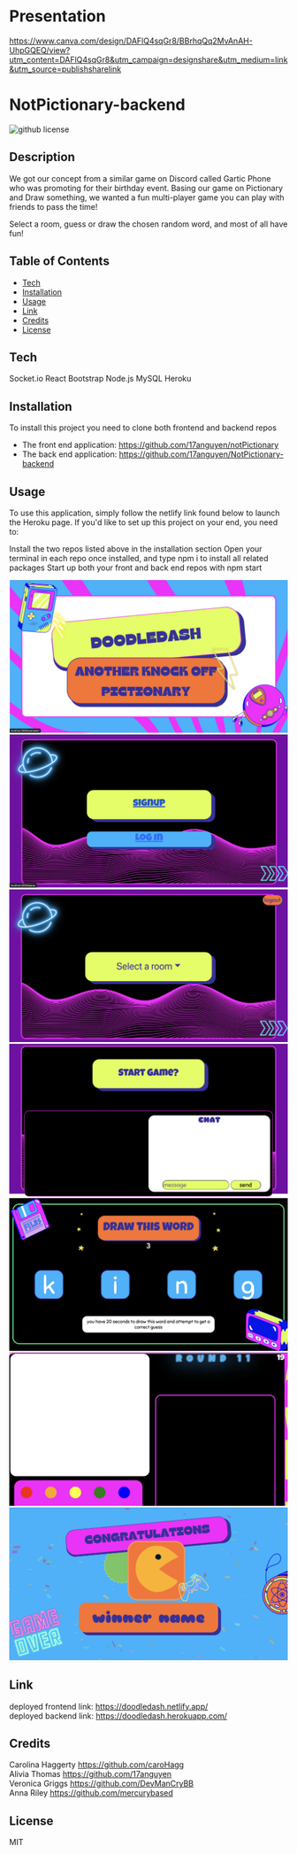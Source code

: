 # Presentation
https://www.canva.com/design/DAFlQ4sqGr8/BBrhqQq2MvAnAH-UhpGQEQ/view?utm_content=DAFlQ4sqGr8&utm_campaign=designshare&utm_medium=link&utm_source=publishsharelink

# NotPictionary-backend
![github license](https://img.shields.io/badge/license-MIT-blue.svg)

## Description

We got our concept from a similar game on Discord called Gartic Phone who was promoting for their birthday event. Basing our game on Pictionary and Draw something, we wanted a fun multi-player game you can play with friends to pass the time! 

Select a room, guess or draw the chosen random word, and most of all have fun!

## Table of Contents

- [Tech](#tech)
- [Installation](#installation)
- [Usage](#usage)
- [Link](#link)
- [Credits](#credits)
- [License](#license)

## Tech

Socket.io
React
Bootstrap
Node.js
MySQL
Heroku

## Installation

To install this project you need to clone both frontend and backend repos

- The front end application: https://github.com/17anguyen/notPictionary
- The back end application: https://github.com/17anguyen/NotPictionary-backend

## Usage

To use this application, simply follow the netlify link found below to launch the Heroku page. If you'd like to set up this project on your end, you need to:

Install the two repos listed above in the installation section
Open your terminal in each repo once installed, and type npm i to install all related packages
Start up both your front and back end repos with npm start

![Screen Load](./src/Assets/images/ScreenLoad.png)
![Login Signup](./src/Assets/images/LoginSignUp.png)
![Room Select](./src/Assets/images/RoomSelect.png)
![Pregame](./src/Assets/images/Pregame.png)
![Word Select](./src/Assets/images/WordSelect.png)
![In Game](./src/Assets/images/InGame.png)
![Winner](./src/Assets/images/Winner.png)

## Link

deployed frontend link: https://doodledash.netlify.app/ \
deployed backend link: https://doodledash.herokuapp.com/

## Credits

Carolina Haggerty https://github.com/caroHagg \
Alivia Thomas https://github.com/17anguyen \
Veronica Griggs https://github.com/DevManCryBB \
Anna Riley https://github.com/mercurybased 

## License

MIT
